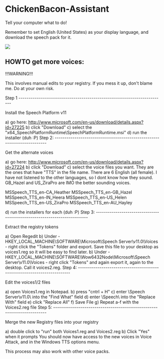 # ChickenBacon-Assistant
Tell your computer what to do!




Remember to set English (United States) as your display language, and download the speech pack for it.

<img src="https://github.com/MrChickenBacon/ChickenBaconAssistantTemplate/raw/master/VoiceRecBlank/howto.PNG">


<h2>HOWTO get more voices:</h2>

!!!WARNING!!!

This involves manual edits to your registry. If you mess it up, don't blame me. Do at your own risk.

Step 1 --------------------------------------------------------------------------

Install the Speech Platform v11

a) go here: http://www.microsoft.com/en-us/download/details.aspx?id=27225
b) click "Download"
c) select the "x64_SpeechPlatformRuntime\SpeechPlatformRuntime.msi"
d) run the installer (duh :P)
Step 2: --------------------------------------------------------------------------

Get the alternate voices

a) go here: http://www.microsoft.com/en-us/download/details.aspx?id=27224
b) click "Download"
c) select the voice files you want. They are the ones that have "TTS" in the file name. 
There are 6 English (all female). I have not listened to the other languages, so I dont know how they sound. GB_Hazel and US_ZiraPro are IMO the better sounding voices.

MSSpeech_TTS_en-CA_Heather
MSSpeech_TTS_en-GB_Hazel
MSSpeech_TTS_en-IN_Heera
MSSpeech_TTS_en-US_Helen
MSSpeech_TTS_en-US_ZiraPro
MSSpeech_TTS_en-AU_Hayley

d) run the installers for each (duh :P)
Step 3: --------------------------------------------------------------------------

Extract the registry tokens

a) Open Regedit
b) Under - HKEY_LOCAL_MACHINE\SOFTWARE\Microsoft\Speech Server\v11.0\Voices - right click the "Tokens" folder and export. Save this file to your desktop as voices1.reg so it will be easy to find later.
b) Under - HKEY_LOCAL_MACHINE\SOFTWARE\Wow6432Node\Microsoft\Speech Server\v11.0\Voices - right click "Tokens" and again export it, again to the desktop. Call it voices2.reg.
Step 4: --------------------------------------------------------------------------

Edit the voices1/2 files

a) open Voices1.reg in Notepad.
b) press "cntrl + H"
c) enter \Speech Server\v11.0\ into the "Find What" field
d) enter \Speech\ into the "Replace With" field
e) click "Replace All"
f) Save File
g) Repeat a-f with the Voices2.reg file
Step 5: --------------------------------------------------------------------------

Merge the new Registry files into your registry

a) double click to "run" both Voices1.reg and Voices2.reg
b) Click "Yes" when it prompts
You should now have access to the new voices in Voice Attack, and in the Windows TTS options menu.

This process may also work with other voice packs.
